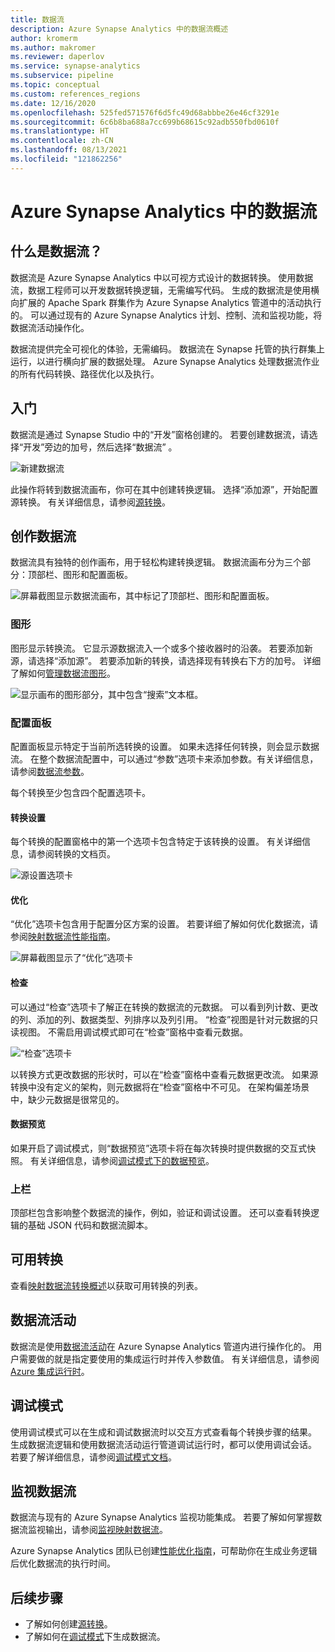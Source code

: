 ```yaml
---
title: 数据流
description: Azure Synapse Analytics 中的数据流概述
author: kromerm
ms.author: makromer
ms.reviewer: daperlov
ms.service: synapse-analytics
ms.subservice: pipeline
ms.topic: conceptual
ms.custom: references_regions
ms.date: 12/16/2020
ms.openlocfilehash: 525fed571576f6d5fc49d68abbbe26e46cf3291e
ms.sourcegitcommit: 6c6b8ba688a7cc699b68615c92adb550fbd0610f
ms.translationtype: HT
ms.contentlocale: zh-CN
ms.lasthandoff: 08/13/2021
ms.locfileid: "121862256"
---
```

# <a name="data-flows-in-azure-synapse-analytics"></a>Azure Synapse Analytics 中的数据流

## <a name="what-are-data-flows"></a>什么是数据流？

数据流是 Azure Synapse Analytics 中以可视方式设计的数据转换。 使用数据流，数据工程师可以开发数据转换逻辑，无需编写代码。 生成的数据流是使用横向扩展的 Apache Spark 群集作为 Azure Synapse Analytics 管道中的活动执行的。 可以通过现有的 Azure Synapse Analytics 计划、控制、流和监视功能，将数据流活动操作化。

数据流提供完全可视化的体验，无需编码。 数据流在 Synapse 托管的执行群集上运行，以进行横向扩展的数据处理。 Azure Synapse Analytics 处理数据流作业的所有代码转换、路径优化以及执行。

## <a name="getting-started"></a>入门

数据流是通过 Synapse Studio 中的“开发”窗格创建的。 若要创建数据流，请选择“开发”旁边的加号，然后选择“数据流” 。 

![新建数据流](media/data-flow/new-data-flow.png)

此操作将转到数据流画布，你可在其中创建转换逻辑。 选择“添加源”，开始配置源转换。 有关详细信息，请参阅[源转换](../data-factory/data-flow-source.md?context=/azure/synapse-analytics/context/context)。

## <a name="authoring-data-flows"></a>创作数据流

数据流具有独特的创作画布，用于轻松构建转换逻辑。 数据流画布分为三个部分：顶部栏、图形和配置面板。 

![屏幕截图显示数据流画布，其中标记了顶部栏、图形和配置面板。](media/data-flow/canvas-1.png)

### <a name="graph"></a>图形

图形显示转换流。 它显示源数据流入一个或多个接收器时的沿袭。 若要添加新源，请选择“添加源”。 若要添加新的转换，请选择现有转换右下方的加号。 详细了解如何[管理数据流图形](../data-factory/concepts-data-flow-manage-graph.md?context=/azure/synapse-analytics/context/context)。

![显示画布的图形部分，其中包含“搜索”文本框。](media/data-flow/canvas-2.png)

### <a name="configuration-panel"></a>配置面板

配置面板显示特定于当前所选转换的设置。 如果未选择任何转换，则会显示数据流。 在整个数据流配置中，可以通过“参数”选项卡来添加参数。有关详细信息，请参阅[数据流参数](../data-factory/parameters-data-flow.md?context=/azure/synapse-analytics/context/context)。

每个转换至少包含四个配置选项卡。

#### <a name="transformation-settings"></a>转换设置

每个转换的配置窗格中的第一个选项卡包含特定于该转换的设置。 有关详细信息，请参阅转换的文档页。

![源设置选项卡](media/data-flow/source-1.png)

#### <a name="optimize"></a>优化

“优化”选项卡包含用于配置分区方案的设置。 若要详细了解如何优化数据流，请参阅[映射数据流性能指南](../data-factory/concepts-data-flow-performance.md?context=/azure/synapse-analytics/context/context)。

![屏幕截图显示了“优化”选项卡](media/data-flow/optimize.png)

#### <a name="inspect"></a>检查

可以通过“检查”选项卡了解正在转换的数据流的元数据。 可以看到列计数、更改的列、添加的列、数据类型、列排序以及列引用。 “检查”视图是针对元数据的只读视图。 不需启用调试模式即可在“检查”窗格中查看元数据。

![“检查”选项卡](media/data-flow/inspect.png)

以转换方式更改数据的形状时，可以在“检查”窗格中查看元数据更改流。 如果源转换中没有定义的架构，则元数据将在“检查”窗格中不可见。 在架构偏差场景中，缺少元数据是很常见的。

#### <a name="data-preview"></a>数据预览

如果开启了调试模式，则“数据预览”选项卡将在每次转换时提供数据的交互式快照。 有关详细信息，请参阅[调试模式下的数据预览](../data-factory/concepts-data-flow-debug-mode.md?context=/azure/synapse-analytics/context/context#data-preview)。

### <a name="top-bar"></a>上栏

顶部栏包含影响整个数据流的操作，例如，验证和调试设置。 还可以查看转换逻辑的基础 JSON 代码和数据流脚本。

## <a name="available-transformations"></a>可用转换

查看[映射数据流转换概述](../data-factory/data-flow-transformation-overview.md?context=/azure/synapse-analytics/context/context)以获取可用转换的列表。

## <a name="data-flow-activity"></a>数据流活动

数据流是使用[数据流活动](../data-factory/control-flow-execute-data-flow-activity.md?context=/azure/synapse-analytics/context/context)在 Azure Synapse Analytics 管道内进行操作化的。 用户需要做的就是指定要使用的集成运行时并传入参数值。 有关详细信息，请参阅 [Azure 集成运行时](../data-factory/concepts-integration-runtime.md?context=/azure/synapse-analytics/context/context#azure-integration-runtime)。

## <a name="debug-mode"></a>调试模式

使用调试模式可以在生成和调试数据流时以交互方式查看每个转换步骤的结果。 生成数据流逻辑和使用数据流活动运行管道调试运行时，都可以使用调试会话。 若要了解详细信息，请参阅[调试模式文档](../data-factory/concepts-data-flow-debug-mode.md?context=/azure/synapse-analytics/context/context)。

## <a name="monitoring-data-flows"></a>监视数据流

数据流与现有的 Azure Synapse Analytics 监视功能集成。 若要了解如何掌握数据流监视输出，请参阅[监视映射数据流](../data-factory/concepts-data-flow-monitoring.md?context=/azure/synapse-analytics/context/context)。

Azure Synapse Analytics 团队已创建[性能优化指南](../data-factory/concepts-data-flow-performance.md?context=/azure/synapse-analytics/context/context)，可帮助你在生成业务逻辑后优化数据流的执行时间。

## <a name="next-steps"></a>后续步骤

* 了解如何创建[源转换](../data-factory/data-flow-source.md?context=/azure/synapse-analytics/context/context)。
* 了解如何在[调试模式](../data-factory/concepts-data-flow-debug-mode.md?context=/azure/synapse-analytics/context/context)下生成数据流。
